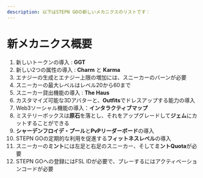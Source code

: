 ```yaml
---
description: 以下はSTEPN GOの新しいメカニクスのリストです：
---
```


# 新メカニクス概要

1. 新しいトークンの導入 : **GGT**
2. 新しい2つの属性の導入 : **Charm** と **Karma**
3. エナジーの生成とエナジー上限の増加には、スニーカーのバーンが必要
4. スニーカーの最大レベルはレベル20から60まで
5. スニーカー貸出機能の導入 : **The Haus**
6. カスタマイズ可能な3Dアバターと、**Outfits**でドレスアップする能力の導入
7. Web3ソーシャル機能の導入：**インタラクティブマップ**
8. ミステリーボックスは**原石**を落とし、それをアップグレードして**ジェム**にカットすることができる
9. **シャーデンフロイデ・プール**と**PvPリーダーボード**の導入
10. STEPN GOの定期的な利用を促進する**フィットネスレベル**の導入
11. スニーカーの**ミント**には左足と右足のスニーカー、そして**ミントQuota**が必要
12. STEPN GOへの登録にはFSL IDが必要で、プレーするにはアクティベーションコードが必要

